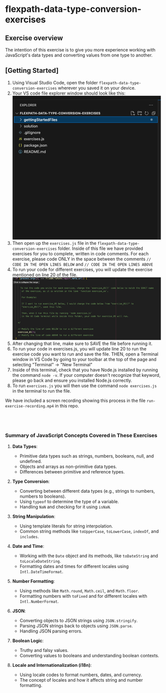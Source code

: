 
# flexpath-data-type-conversion-exercises

## Exercise overview

The intention of this exercise is to give you more experience working with JavaScript's
data types and converting values from one type to another.


## [Getting Started]


1. Using Visual Studio Code, open the folder `flexpath-data-type-conversion-exercises` 
   wherever you saved it on your device. 
2. Your VS code file explorer window should look like this:
   ![File Explorer View](gettingStartedFiles/file-explorer.png)
3. Then open up the `exercises.js` file in the `flexpath-data-type-conversion-exercises` folder. 
   Inside of this file we have provided exercises for you to complete, written 
   in code comments. For each exercise, please code ONLY in the space 
   between the comments `// CODE IN THE OPEN LINES BELOW` and `// CODE IN THE OPEN LINES ABOVE` 
4. To run your code for different exercises, you will update the exercise mentioned
   on line 20 of the file. 
   ![To run a different exercise, change this line](gettingStartedFiles/whereToEditToRunExercise.png)
5. After changing that line, make sure to SAVE the file before running it.
6. To run your code in exercises.js, you will update line 20 to run the exercise code
   you want to run and save the file. THEN, open a Terminal window in VS Code 
   by going to your toolbar at the top of the page and selecting 
   "Terminal" -> "New Terminal"
7. Inside of this terminal, check that you have Node.js installed by running the 
   command `node -v`. If your computer doesn't recognize that keyword, please
   go back and ensure you installed Node.js correctly.
8. To run `exercises.js` you will then use the command `node exercises.js` in the
   terminal to run the file.

We have included a screen recording showing this process in the file
`run-exercise-recording.mp4` in this repo.


&nbsp;
---


### Summary of JavaScript Concepts Covered in These Exercises

1. **Data Types**:
    
    - Primitive data types such as strings, numbers, booleans, null, and undefined.
    - Objects and arrays as non-primitive data types.
    - Differences between primitive and reference types.
2. **Type Conversion**:
    
    - Converting between different data types (e.g., strings to numbers, numbers to booleans).
    - Using `typeof` to determine the type of a variable.
    - Handling `NaN` and checking for it using `isNaN`.
3. **String Manipulation**:
    
    - Using template literals for string interpolation.
    - Common string methods like `toUpperCase`, `toLowerCase`, `indexOf`, and `includes`.
4. **Date and Time**:
    
    - Working with the `Date` object and its methods, like `toDateString` and `toLocaleDateString`.
    - Formatting dates and times for different locales using `Intl.DateTimeFormat`.
5. **Number Formatting**:
    
    - Using methods like `Math.round`, `Math.ceil`, and `Math.floor`.
    - Formatting numbers with `toFixed` and for different locales with `Intl.NumberFormat`.
6. **JSON**:
    
    - Converting objects to JSON strings using `JSON.stringify`.
    - Parsing JSON strings back to objects using `JSON.parse`.
    - Handling JSON parsing errors.
7. **Boolean Logic**:
    
    - Truthy and falsy values.
    - Converting values to booleans and understanding boolean contexts.
8. **Locale and Internationalization (i18n)**:
    
    - Using locale codes to format numbers, dates, and currency.
    - The concept of locales and how it affects string and number formatting.